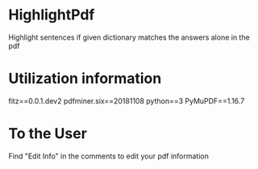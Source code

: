 # HighlightPdf
Highlight sentences if given dictionary matches the answers alone in the pdf

# Utilization information
fitz==0.0.1.dev2
pdfminer.six==20181108
python==3
PyMuPDF==1.16.7

# To the User
Find "Edit Info" in the comments to edit your pdf information
